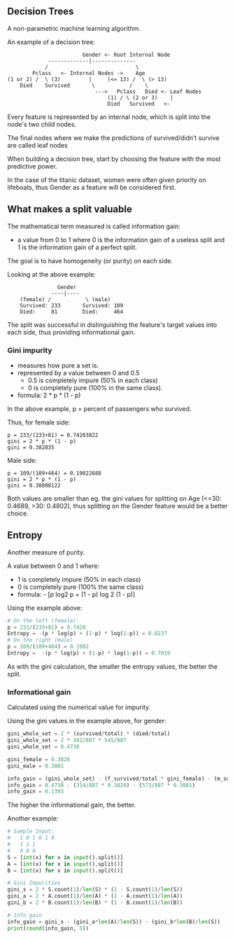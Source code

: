 ## Decision Trees

A non-parametric machine learning algorithm.

An example of a decision tree:
```
                        Gender <- Root Internal Node
             -------------|--------------
            /                            \
        Pclass   <- Internal Nodes ->    Age
(1 or 2) /  \ (3)         |     (<= 13) /  \ (> 13)
    Died    Survived       \           /    \
                            --->   Pclass   Died <- Leaf Nodes
                                (1) / \ (2 or 3)    |
                                Died   Survived   <-
```

Every feature is represented by an internal node, which is split into the node's two child nodes.

The final nodes where we make the predictions of survived/didn’t survive are called leaf nodes

When building a decision tree, start by choosing the feature with the most predictive power.

In the case of the titanic dataset, women were often given priority on lifeboats, thus Gender as a feature will be considered first.

## What makes a split valuable

The mathematical term measured is called information gain: 
- a value from 0 to 1 where 0 is the information gain of a useless split and 1 is the information gain of a perfect split.

The goal is to have homogeneity (or purity) on each side.

Looking at the above example:
```
                Gender
              ----|----
    (female) /           \ (male)
    Survived: 233       Survived: 109
    Died:     81        Died:     464
```

The split was successful in distinguishing the feature's target values into each side, thus providing informational gain.

### Gini impurity
- measures how pure a set is.
- represented by a value between 0 and 0.5 
    - 0.5 is completely impure (50% in each class)
    - 0 is completely pure (100% in the same class).
- formula: 2 * p * (1 - p)

In the above example, p = percent of passengers who survived.

Thus, for female side:
```
p = 233/(233+81) = 0.74203822
gini = 2 * p * (1 - p)
gini = 0.382835
```
Male side:
```
p = 109/(109+464) = 0.19022688
gini = 2 * p * (1 - p)
gini = 0.30808122
```

Both values are smaller than eg. the gini values for splitting on Age (<=30: 0.4689, >30: 0.4802), thus splitting on the Gender feature would be a better choice.

## Entropy

Another measure of purity.

A value between 0 and 1 where:
- 1 is completely impure (50% in each class)
- 0 is completely pure (100% the same class)
- formula: - [p log2 p + (1 - p) log 2 (1 - p)]

Using the example above:
```python
# On the left (female):
p = 233/(233+81) = 0.7420
Entropy = -(p * log(p) + (1-p) * log(1-p)) = 0.8237
# On the right (male)
p = 109/(109+464) = 0.1902
Entropy =  -(p * log(p) + (1-p) * log(1-p)) = 0.7019
```

As with the gini calculation, the smaller the entropy values, the better the split.

### Informational gain

Calculated using the numerical value for impurity.

Using the gini values in the example above, for gender:

```python
gini_whole_set = 2 * (survived/total) * (died/total)
gini_whole_set = 2 * 342/887 * 545/887 
gini_whole_set = 0.4738

gini_female = 0.3828
gini_male = 0.3081

info_gain = (gini_whole_set) - (f_survived/total * gini_female) - (m_survived/total * gini_male)
info_gain = 0.4738 - (314/887 * 0.3828) - (573/887 * 0.3081)
info_gain = 0.1393
```

The higher the informational gain, the better.

Another example:
```python
# Sample Input:
#   1 0 1 0 1 0
#   1 1 1
#   0 0 0
S = [int(x) for x in input().split()]
A = [int(x) for x in input().split()]
B = [int(x) for x in input().split()]

# Gini Impurities
gini_s = 2 * S.count(1)/len(S) * (1 - S.count(1)/len(S))
gini_a = 2 * A.count(1)/len(A) * (1 - A.count(1)/len(A))
gini_b = 2 * B.count(1)/len(B) * (1 - B.count(1)/len(B))

# Info gain
info_gain = gini_s - (gini_a*len(A)/len(S)) - (gini_b*len(B)/len(S))
print(round(info_gain, 5))
```